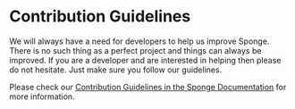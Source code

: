 # Contribution Guidelines

We will always have a need for developers to help us improve Sponge. There is no such thing as a perfect project and things can always be improved. If you are a developer and are interested in helping then please do not hesitate. Just make sure you follow our guidelines.

Please check our [Contribution Guidelines in the Sponge Documentation](https://docs.spongepowered.org/en/devs/guidelines.html) for more information.
